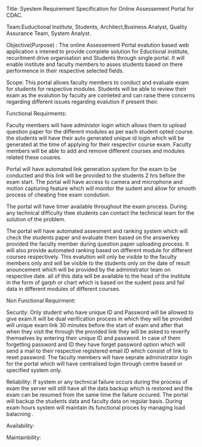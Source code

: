 Title: Syestem Requirement Specification for Online Assessement Portal for CDAC.

Team:Euductional Institute, Students, Architect,Business Analyst, Quality Assurance Team, System Analyst.

Objective(Purpose) :
The online Assessement Portal evalution based web application s intened to provide complete solution for Eductional institute,
recuritment drive organisation and Students through single portal. It will enable institute and faculty members to asses students
based on there performence in their respective selected fields.


Scope:
This portal allows faculty members to conduct and evaluate exam for students for respective modules.
Students will be able to review their exam as the evalution by faculty are comleted and can raise there 
concerns regarding different issues regarding evalution if present their.


Functional Requirments:

Faculty members will have administor login which allows them to upload question paper for the different modules
as per each student opted course. the students will have their auto generated unique id login which will be generated 
at the time of applying for their respectivr course exam. Faculty members will be able to add and remove different courses
and modules related these cousres.

Portal will have automated link generation system for the exam to be conducted and this link will be provided to the students
2 hrs before the exam start. The portal will have access to camera and microphone and motion capturing feature which will monitor the sudent and allow for
smooth process of cheating free exam condution.

The portal will have timer available throughout the exam process. During any technical difficulty thee students can contact the technical team
for the solution of the problem.

The portal will have automated assesment and ranking system which will check the students paper 
and evaluate them based on the answerkey provided the faculty member during question paper uploading process.
It will also provide automated ranking based on different module for different courses respectively.
This evalution will only be visible to the faculty members only and will be visible to the students
only on the date of result anouncement which will be provided by the administrator team on respective date.
 all of this data will be available to the head of the institute in the form of garph or chart which is based on the 
sudent pass and fail data in different modules of different courses.

Non Functional Requirment:

Security:
Only student who have unique ID and Password will be allowed to give exam.It will be dual verification process in
which they will be provided will unique exam link 30 minutes before the start of exam and after that when they visit the
through the provided link they will be asked to reverify themselves by entering their unique ID and password.
In case of them forgetting password and ID they have forget password option which
will send a mail to their respective registered email ID which consist of link to reset password.
The faculty members will have seprate administrator login for the portal which will have centralised login through
centre based or specified system only.


Reliability:
If system or any technical failure occurs during the process of exam the server will still have 
all the data backup which is restored and the exam can be resumed from the same time the failure occured.
The portal will backup the students data and faculty data on regular basis.
During exam hours system will maintain its functional proces by managing load balacning .

Availability:


Maintainbility:

